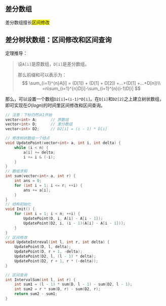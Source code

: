 ## 差分数组

差分数组擅长<span style="background:yellow;">区间修改</span>



## 差分树状数组：区间修改和区间查询

定理推导：

> 设`A[i]`是原数组，`D[i]`是差分数组。
>
> 那么前缀和可以表示为：
> $$
> \sum_{i=1}^{n}A[i] = (D[1]) + (D[1] + D[2]) +...+(D[1] +...+D[n])\\
> =n\sum_{i=1}^{n}D[i]-\sum_{i=1}^{n}(i-1)D[i]
> $$

那么，可以设置一个数组`D2[i]=(i-1)*D[i]`。在`D[i]`和`D2[2]`之上建立树状数组，即可实现在$O(logn)$的时间里区间修改和区间查询。

```cpp
// 注意：下标仍然从1开始
vector<int> A;		// 原数组
vector<int> D;		// 差分数组
vector<int> D2;		// D2[i] = (i - 1) * D[i]

// 修改树状数组一个结点
void UpdatePoint(vector<int> a, int i, int delta) {
    while (i < n) {
    	a[i] += delta;
        i += i & (-i);
    }
}
// 数组求和
int sum(vector<int> a, int r) {
	int ans = 0;
   	for (int i = 1; i <= r; ++i) {
    	ans += a[i];
    }
}
// 结构初始化
void Init() {
	for (int i = 1; i < n; ++i) {
    	UpdatePoint(D, i, A[i] - A[i - 1]);
        UpdatePoint(D2, i, (i - 1)(A[i] - A[i - 1]));
    }
}
// 区间修改
void UpdateIntreval(int l, int r, int delta) {
	UpdatePoint(D, l, delta);
    UpdatePoint(D, r + 1, -delta);
    UpdatePoint(D2, l, (l - 1) * delta);
    UpdatePoint(D2, r + 1, r * (-delta));
}

// 区间查询
int IntervalSum(int l, int r) {
	int sum1 = (l - 1) * sum(D, l - 1) - sum(D2, l - 1);
    int sum2 = r * sum(D, r) - sum(D2, r);
    return sum2 - sum1;
}
```

